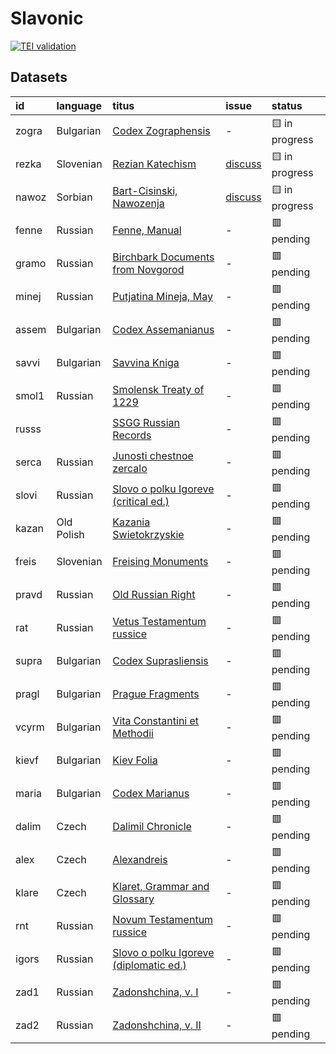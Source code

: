 # Slavonic
[![TEI validation](https://github.com/TITUS-2-0/slavonic/actions/workflows/validate.yaml/badge.svg?branch=main)](https://github.com/TITUS-2-0/slavonic/actions/workflows/validate.yaml)
## Datasets
| id    | language   | titus                                                                                                          | issue                                                     | status         |
|:------|:-----------|:---------------------------------------------------------------------------------------------------------------|:----------------------------------------------------------|:---------------|
| zogra | Bulgarian  | [Codex Zographensis](http://titus.uni-frankfurt.de/texte/etcs/slav/aksl/zograph/zogra.htm)                     | -                                                         | 🟨 in progress |
| rezka | Slovenian  | [Rezian Katechism](http://titus.uni-frankfurt.de/texte/etcs/slav/asloven/rezkat/rezka.htm)                     | [discuss](https://github.com/TITUS-2-0/slavonic/issues/2) | 🟨 in progress |
| nawoz | Sorbian    | [Bart-Cisinski, Nawozenja](http://titus.uni-frankfurt.de/texte/etcs/slav/osorb/nawozena/nawoz.htm)             | [discuss](https://github.com/TITUS-2-0/slavonic/issues/1) | 🟨 in progress |
| fenne | Russian    | [Fenne, Manual](http://titus.uni-frankfurt.de/texte/etcs/slav/aruss/fenne/fenne.htm)                           | -                                                         | 🟥 pending     |
| gramo | Russian    | [Birchbark Documents from Novgorod](http://titus.uni-frankfurt.de/texte/etcs/slav/aruss/gramoty/gramo.htm)     | -                                                         | 🟥 pending     |
| minej | Russian    | [Putjatina Mineja, May](http://titus.uni-frankfurt.de/texte/etcs/slav/aruss/minej135/minej.htm)                | -                                                         | 🟥 pending     |
| assem | Bulgarian  | [Codex Assemanianus](http://titus.uni-frankfurt.de/texte/etcs/slav/aksl/asseman/assem.htm)                     | -                                                         | 🟥 pending     |
| savvi | Bulgarian  | [Savvina Kniga](http://titus.uni-frankfurt.de/texte/etcs/slav/aksl/savvina/savvi.htm)                          | -                                                         | 🟥 pending     |
| smol1 | Russian    | [Smolensk Treaty of 1229](http://titus.uni-frankfurt.de/texte/etcs/slav/aruss/smol1229/smol1.htm)              | -                                                         | 🟥 pending     |
| russs |            | [SSGG Russian Records](http://titus.uni-frankfurt.de/texte/etce/slav/russ/russssgg/russs.htm)                  | -                                                         | 🟥 pending     |
| serca | Russian    | [Junosti chestnoe zercalo](http://titus.uni-frankfurt.de/texte/etcs/slav/aruss/sercalo/serca.htm)              | -                                                         | 🟥 pending     |
| slovi | Russian    | [Slovo o polku Igoreve (critical ed.)](http://titus.uni-frankfurt.de/texte/etcs/slav/aruss/slovigor/slovi.htm) | -                                                         | 🟥 pending     |
| kazan | Old Polish | [Kazania Swietokrzyskie](http://titus.uni-frankfurt.de/texte/etcs/slav/apoln/kazania/kazan.htm)                | -                                                         | 🟥 pending     |
| freis | Slovenian  | [Freising Monuments](http://titus.uni-frankfurt.de/texte/etcs/slav/asloven/freisdk/freis.htm)                  | -                                                         | 🟥 pending     |
| pravd | Russian    | [Old Russian Right](http://titus.uni-frankfurt.de/texte/etcs/slav/aruss/pravda/pravd.htm)                      | -                                                         | 🟥 pending     |
| rat   | Russian    | [Vetus Testamentum russice](http://titus.uni-frankfurt.de/texte/etcs/slav/aruss/rat/rat.htm)                   | -                                                         | 🟥 pending     |
| supra | Bulgarian  | [Codex Suprasliensis](http://titus.uni-frankfurt.de/texte/etcs/slav/aksl/suprasl/supra.htm)                    | -                                                         | 🟥 pending     |
| pragl | Bulgarian  | [Prague Fragments](http://titus.uni-frankfurt.de/texte/etcs/slav/aksl/praglist/pragl.htm)                      | -                                                         | 🟥 pending     |
| vcyrm | Bulgarian  | [Vita Constantini et Methodii](http://titus.uni-frankfurt.de/texte/etcc/slav/aksl/vcyrmeth/vcyrm.htm)          | -                                                         | 🟥 pending     |
| kievf | Bulgarian  | [Kiev Folia](http://titus.uni-frankfurt.de/texte/etcs/slav/aksl/kievfol/kievf.htm)                             | -                                                         | 🟥 pending     |
| maria | Bulgarian  | [Codex Marianus](http://titus.uni-frankfurt.de/texte/etcs/slav/aksl/marianus/maria.htm)                        | -                                                         | 🟥 pending     |
| dalim | Czech      | [Dalimil Chronicle](http://titus.uni-frankfurt.de/texte/etcc/slav/acech/dalimil/dalim.htm)                     | -                                                         | 🟥 pending     |
| alex  | Czech      | [Alexandreis](http://titus.uni-frankfurt.de/texte/etcs/slav/acech/alex/alex.htm)                               | -                                                         | 🟥 pending     |
| klare | Czech      | [Klaret, Grammar and Glossary](http://titus.uni-frankfurt.de/texte/etcs/slav/acech/klaret/klare.htm)           | -                                                         | 🟥 pending     |
| rnt   | Russian    | [Novum Testamentum russice](http://titus.uni-frankfurt.de/texte/etcs/slav/aruss/rnt/rnt.htm)                   | -                                                         | 🟥 pending     |
| igors | Russian    | [Slovo o polku Igoreve (diplomatic ed.)](http://titus.uni-frankfurt.de/texte/etcs/slav/aruss/igorsh/igors.htm) | -                                                         | 🟥 pending     |
| zad1  | Russian    | [Zadonshchina, v. I](http://titus.uni-frankfurt.de/texte/etcs/slav/aruss/zad1/zad1.htm)                        | -                                                         | 🟥 pending     |
| zad2  | Russian    | [Zadonshchina, v. II](http://titus.uni-frankfurt.de/texte/etcs/slav/aruss/zad2/zad2.htm)                       | -                                                         | 🟥 pending     |